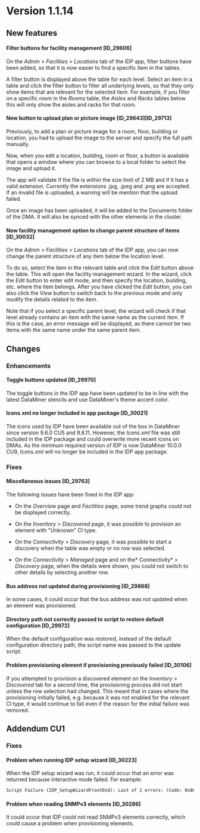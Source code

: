 # Version 1.1.14

## New features

#### Filter buttons for facility management \[ID_29606\]

On the *Admin* > *Facilities* > *Locations* tab of the IDP app, filter buttons have been added, so that it is now easier to find a specific item in the tables.

A filter button is displayed above the table for each level. Select an item in a table and click the filter button to filter all underlying levels, so that they only show items that are relevant for the selected item. For example, if you filter on a specific room in the *Rooms* table, the *Aisles* and *Racks* tables below this will only show the aisles and racks for that room.

#### New button to upload plan or picture image \[ID_29643\]\[ID_29713\]

Previously, to add a plan or picture image for a room, floor, building or location, you had to upload the image to the server and specify the full path manually.

Now, when you edit a location, building, room or floor, a button is available that opens a window where you can browse to a local folder to select the image and upload it.

The app will validate if the file is within the size limit of 2 MB and if it has a valid extension. Currently the extensions .jpg, .jpeg and .png are accepted. If an invalid file is uploaded, a warning will be mention that the upload failed.

Once an image has been uploaded, it will be added to the Documents folder of the DMA. It will also be synced with the other elements in the cluster.

#### New facility management option to change parent structure of items \[ID_30032\]

On the *Admin* > *Facilities* > *Locations* tab of the IDP app, you can now change the parent structure of any item below the location level.

To do so, select the item in the relevant table and click the *Edit* button above the table. This will open the facility management wizard. In the wizard, click the *Edit* button to enter edit mode, and then specify the location, building, etc. where the item belongs. After you have clicked the *Edit* button, you can also click the *View* button to switch back to the previous mode and only modify the details related to the item.

Note that if you select a specific parent level, the wizard will check if that level already contains an item with the same name as the current item. If this is the case, an error message will be displayed, as there cannot be two items with the same name under the same parent item.

## Changes

### Enhancements

#### Toggle buttons updated \[ID_29970\]

The toggle buttons in the IDP app have been updated to be in line with the latest DataMiner stencils and use DataMiner's theme accent color.

#### Icons.xml no longer included in app package \[ID_30021\]

The icons used by IDP have been available out of the box in DataMiner since version 9.6.0 CU5 and 9.6.11. However, the *Icons.xml* file was still included in the IDP package and could overwrite more recent icons on DMAs. As the minimum required version of IDP is now DataMiner 10.0.0 CU9, *Icons.xml* will no longer be included in the IDP app package.

### Fixes

#### Miscellaneous issues \[ID_29763\]

The following issues have been fixed in the IDP app:

- On the *Overview* page and *Facilities* page, some trend graphs could not be displayed correctly.

- On the *Inventory* > *Discovered* page, it was possible to provision an element with "Unknown" CI type.

- On the *Connectivity* > *Discovery* page, it was possible to start a discovery when the table was empty or no row was selected.

- On the *Connectivity* > *Managed* page and on the* Connectivity* > *Discovery* page, when the details were shown, you could not switch to other details by selecting another row.

#### Bus address not updated during provisioning \[ID_29868\]

In some cases, it could occur that the bus address was not updated when an element was provisioned.

#### Directory path not correctly passed to script to restore default configuration \[ID_29972\]

When the default configuration was restored, instead of the default configuration directory path, the script name was passed to the update script.

#### Problem provisioning element if provisioning previously failed \[ID_30106\]

If you attempted to provision a discovered element on the *Inventory* > *Discovered* tab for a second time, the provisioning process did not start unless the row selection had changed. This meant that in cases where the provisioning initially failed, e.g. because it was not enabled for the relevant CI type, it would continue to fail even if the reason for the initial failure was removed.

## Addendum CU1

### Fixes

#### Problem when running IDP setup wizard \[ID_30223\]

When the IDP setup wizard was run, it could occur that an error was returned because interactive mode failed. For example:

```txt
Script Failure (IDP_SetupWizardFrontEnd): Last of 2 errors: (Code: 0x80131500) Skyline.DataMiner.Net.Exceptions.DataMinerException: Show UI Failed: 0x800402F5 (Interactive UI can only be used in interactive mode.)
```

#### Problem when reading SNMPv3 elements \[ID_30286\]

It could occur that IDP could not read SNMPv3 elements correctly, which could cause a problem when provisioning elements.
